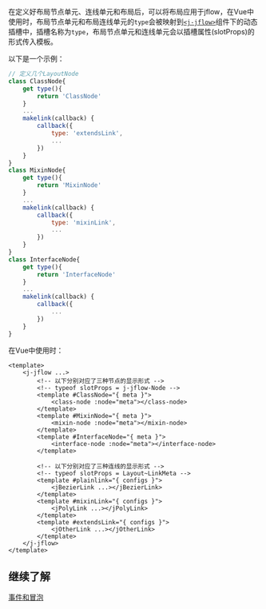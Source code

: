 在定义好布局节点单元、连线单元和布局后，可以将布局应用于jflow，在Vue中使用时，布局节点单元和布局连线单元的```type```会被映射到[```<j-jflow>```](https://wt911122.github.io/JFlow/module-j-jflow.html)组件下的动态插槽中，插槽名称为```type```，布局节点单元和连线单元会以插槽属性(slotProps)的形式传入模板。

以下是一个示例：
```javascript
// 定义几个LayoutNode
class ClassNode{
    get type(){
        return 'ClassNode'
    }
    ...
    makelink(callback) {
        callback({
            type: 'extendsLink',
            ...
        })
    }
}
class MixinNode{
    get type(){
        return 'MixinNode'
    }
    ...
    makelink(callback) {
        callback({
            type: 'mixinLink',
            ...
        })
    }
}
class InterfaceNode{
    get type(){
        return 'InterfaceNode'
    }
    ...
    makelink(callback) {
        callback({
            ...
        })
    }
}
```
在Vue中使用时：
```vue
<template>
    <j-jflow ...>
        <!-- 以下分别对应了三种节点的显示形式 -->
        <!-- typeof slotProps = j-jflow-Node -->
        <template #ClassNode="{ meta }">
            <class-node :node="meta"></class-node>
        </template>
        <template #MixinNode="{ meta }">
            <mixin-node :node="meta"></mixin-node>
        </template>
        <template #InterfaceNode="{ meta }">
            <interface-node :node="meta"></interface-node>
        </template>

        <!-- 以下分别对应了三种连线的显示形式 -->
        <!-- typeof slotProps = Layout~LinkMeta -->
        <template #plainlink="{ configs }">
            <jBezierLink ...></jBezierLink>
        </template>
        <template #mixinLink="{ configs }">
            <jPolyLink ...></jPolyLink>
        </template>
        <template #extendsLink="{ configs }">
            <jOtherLink ...></jOtherLink>
        </template>
    </j-jflow>
</template>
```
## 继续了解
[事件和冒泡](https://wt911122.github.io/JFlow/tutorial-事件与冒泡.html)

